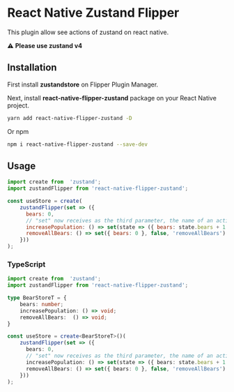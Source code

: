 
# React Native Zustand Flipper

This plugin allow see actions of zustand on react native.

:warning:	**Please use zustand v4**

## Installation

First install **zustandstore** on Flipper Plugin Manager.

Next, install **react-native-flipper-zustand** package on your React Native project.

```bash
yarn add react-native-flipper-zustand -D
```
Or npm

```bash
npm i react-native-flipper-zustand --save-dev
```

## Usage

```javascript
import create from  'zustand';
import zustandFlipper from 'react-native-flipper-zustand';

const useStore = create(
	zustandFlipper(set => ({
	  bears: 0,
	  // "set" now receives as the third parameter, the name of an action that will be shown in Flipper
	  increasePopulation: () => set(state => ({ bears: state.bears + 1 }), false, 'increasePopulation'),
	  removeAllBears: () => set({ bears: 0 }, false, 'removeAllBears')
	}))
);
```
### TypeScript
```typescript
import create from  'zustand';
import zustandFlipper from 'react-native-flipper-zustand';

type BearStoreT = {
	bears: number;
	increasePopulation: () => void;
	removeAllBears:  () => void;
}

const useStore = create<BearStoreT>()(
	zustandFlipper(set => ({
	  bears: 0,
	  // "set" now receives as the third parameter, the name of an action that will be shown in Flipper
	  increasePopulation: () => set(state => ({ bears: state.bears + 1 }), false, 'increasePopulation'),
	  removeAllBears: () => set({ bears: 0 }, false, 'removeAllBears')
	}))
);
```

